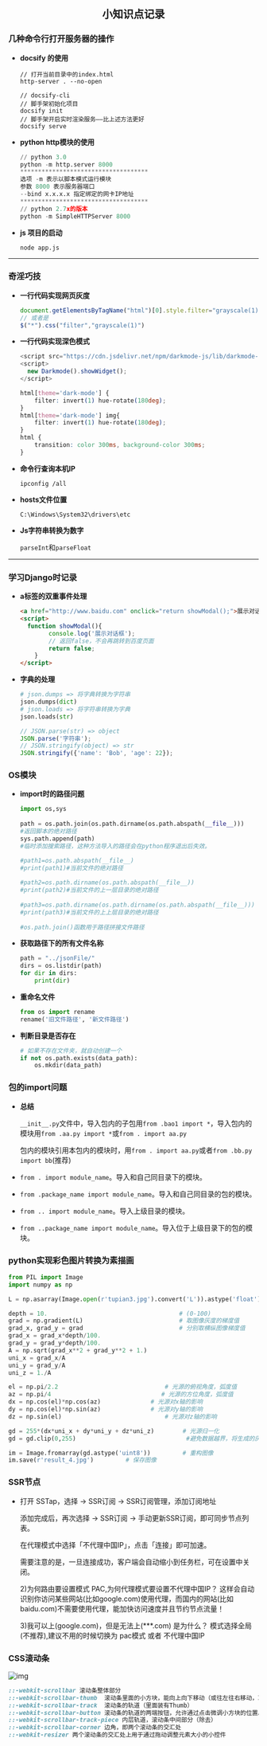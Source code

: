 <h2 align="center">小知识点记录</h2>

### 几种命令行打开服务器的操作

- **docsify 的使用**

  ```
  // 打开当前目录中的index.html
  http-server . --no-open
  ```

  ```
  // docsify-cli
  // 脚手架初始化项目
  docsify init
  // 脚手架开启实时渲染服务——比上述方法更好
  docsify serve
  ```

- **python http模块的使用**

  ```python
  // python 3.0
  python -m http.server 8000
  ************************************
  选项 -m 表示以脚本模式运行模块
  参数 8000 表示服务器端口
  --bind x.x.x.x 指定绑定的网卡IP地址
  ************************************
  // python 2.7x的版本
  python -m SimpleHTTPServer 8000
  ```

- **js 项目的启动**

  ```
  node app.js
  ```

----

### 奇淫巧技

- **一行代码实现网页灰度**

  ```js
  document.getElementsByTagName("html")[0].style.filter="grayscale(1)"
  // 或者是
  $("*").css("filter","grayscale(1)")
  ```
  
- **一行代码实现深色模式**

  ```js
  <script src="https://cdn.jsdelivr.net/npm/darkmode-js/lib/darkmode-js.min.js"></script>
  <script>
  	new Darkmode().showWidget();
  </script>
  ```

  ```css
  html[theme='dark-mode'] {
      filter: invert(1) hue-rotate(180deg);
  }
  html[theme='dark-mode'] img{
      filter: invert(1) hue-rotate(180deg);
  }
  html {
      transition: color 300ms, background-color 300ms;
  }
  ```

- **命令行查询本机IP**

  ```
  ipconfig /all
  ```
  
- **hosts文件位置**

  `C:\Windows\System32\drivers\etc`
  
- **Js字符串转换为数字**

  `parseInt`和`parseFloat`

---

### 学习Django时记录

- **a标签的双重事件处理**

  ```html
  <a href="http://www.baidu.com" onclick="return showModal();">展示对话框</a>
  <script>
  	function showModal(){
          console.log('展示对话框');
          // 返回false，不会再跳转到百度页面
          return false;
      }
  </script>
  ```

- **字典的处理**

  ```python
  # json.dumps => 将字典转换为字符串
  json.dumps(dict)
  # json.loads => 将字符串转换为字典
  json.loads(str)
  ```

  ```js
  // JSON.parse(str) => object
  JSON.parse('字符串');
  // JSON.stringify(object) => str
  JSON.stringify({'name': 'Bob', 'age': 22});
  ```


### OS模块

- **import时的路径问题**

  ```python
  import os,sys
   
  path = os.path.join(os.path.dirname(os.path.abspath(__file__))) 
  #返回脚本的绝对路径
  sys.path.append(path)
  #临时添加搜索路径，这种方法导入的路径会在python程序退出后失效。
  
  #path1=os.path.abspath(__file__)
  #print(path1)#当前文件的绝对路径
   
  #path2=os.path.dirname(os.path.abspath(__file__))
  #print(path2)#当前文件的上一层目录的绝对路径
   
  #path3=os.path.dirname(os.path.dirname(os.path.abspath(__file__)))
  #print(path3)#当前文件的上上层目录的绝对路径
   
  #os.path.join()函数用于路径拼接文件路径
  ```
  
- **获取路径下的所有文件名称**

  ```python
  path = "../jsonFile/"
  dirs = os.listdir(path)
  for dir in dirs:
      print(dir)
  ```

- **重命名文件**

  ```python
  from os import rename
  rename('旧文件路径', '新文件路径')
  ```
  
- **判断目录是否存在**

  ```python
  # 如果不存在文件夹，就自动创建一个
  if not os.path.exists(data_path): 
      os.mkdir(data_path)  
  ```

### 包的import问题

- **总结**

  `__init__.py`文件中，导入包内的子包用`from .bao1 import *`，导入包内的模块用`from .aa.py import *`或`from . import aa.py`

  包内的模块引用本包内的模块时，用`from . import aa.py`或者`from .bb.py import bb`(推荐)
  
- `from . import module_name`。导入和自己同目录下的模块。

- `from .package_name import module_name`。导入和自己同目录的包的模块。

- `from .. import module_name`。导入上级目录的模块。

- `from ..package_name import module_name`。导入位于上级目录下的包的模块。

### python实现彩色图片转换为素描画

```python
from PIL import Image
import numpy as np

L = np.asarray(Image.open(r'tupian3.jpg').convert('L')).astype('float')     #取得图像灰度

depth = 10.                                     # (0-100)
grad = np.gradient(L)                           # 取图像灰度的梯度值
grad_x, grad_y = grad                           # 分别取横纵图像梯度值
grad_x = grad_x*depth/100.
grad_y = grad_y*depth/100.
A = np.sqrt(grad_x**2 + grad_y**2 + 1.)
uni_x = grad_x/A
uni_y = grad_y/A
uni_z = 1./A

el = np.pi/2.2                              # 光源的俯视角度，弧度值
az = np.pi/4                               # 光源的方位角度，弧度值
dx = np.cos(el)*np.cos(az)              # 光源对x轴的影响
dy = np.cos(el)*np.sin(az)              # 光源对y轴的影响
dz = np.sin(el)                             # 光源对z轴的影响

gd = 255*(dx*uni_x + dy*uni_y + dz*uni_z)        # 光源归一化
gd = gd.clip(0,255)                               #避免数据越界，将生成的灰度值裁剪至0-255之间

im = Image.fromarray(gd.astype('uint8'))         # 重构图像
im.save(r'result_4.jpg')         # 保存图像
```

### SSR节点

- 打开 SSTap，选择 -> SSR订阅 -> SSR订阅管理，添加订阅地址

  添加完成后，再次选择 -> SSR订阅 -> 手动更新SSR订阅，即可同步节点列表。

  在代理模式中选择「不代理中国IP」，点击「连接」即可加速。

  需要注意的是，一旦连接成功，客户端会自动缩小到任务栏，可在设置中关闭。

  2)为何路由要设置模式 PAC,为何代理模式要设置不代理中国IP？ 这样会自动识别你访问某些网站(比如google.com)使用代理，而国内的网站(比如baidu.com)不需要使用代理，能加快访问速度并且节约节点流量！

  3)我可以上(google.com)，但是无法上(***.com) 是为什么？ 模式选择全局(不推荐),建议不用的时候切换为 pac模式 或者 不代理中国IP

### CSS滚动条

![img](./小知识点.assets/滚动条.jpg)

```css
::-webkit-scrollbar 滚动条整体部分
::-webkit-scrollbar-thumb  滚动条里面的小方块，能向上向下移动（或往左往右移动，取决于是垂直滚动条还是水平滚动条）
::-webkit-scrollbar-track  滚动条的轨道（里面装有Thumb）
::-webkit-scrollbar-button 滚动条的轨道的两端按钮，允许通过点击微调小方块的位置。
::-webkit-scrollbar-track-piece 内层轨道，滚动条中间部分（除去）
::-webkit-scrollbar-corner 边角，即两个滚动条的交汇处
::-webkit-resizer 两个滚动条的交汇处上用于通过拖动调整元素大小的小控件
```

